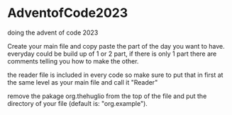 # AdventofCode2023
doing the advent of code 2023

Create your main file and copy paste the part of the day you want to have. everyday could be build up of 1 or 2 part,
if there is only 1 part there are comments telling you how to make the other.

the reader file is included in every code so make sure to put that in first at the same level as your main file and call it "Reader"

remove the pakage org.thehuglio from the top of the file and put the directory of your file (default is: "org.example").
